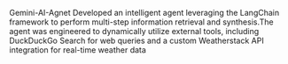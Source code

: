 Gemini-AI-Agnet
Developed an intelligent agent leveraging the LangChain framework to perform multi-step 
information retrieval and synthesis.The agent was engineered to dynamically utilize external 
tools, including DuckDuckGo Search for web queries and a custom Weatherstack API 
integration for real-time weather data
